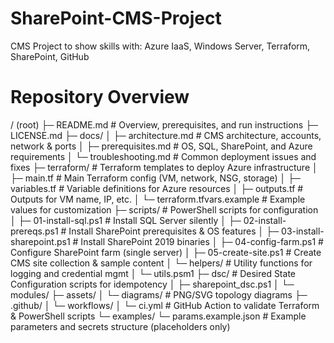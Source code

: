 # SharePoint-CMS-Project
CMS Project to show skills with: Azure IaaS, Windows Server, Terraform, SharePoint, GitHub

# Repository Overview
/ (root)
├─ README.md                    # Overview, prerequisites, and run instructions
├─ LICENSE.md
├─ docs/
│ ├─ architecture.md            # CMS architecture, accounts, network & ports
│ ├─ prerequisites.md           # OS, SQL, SharePoint, and Azure requirements
│ └─ troubleshooting.md         # Common deployment issues and fixes
├─ terraform/                   # Terraform templates to deploy Azure infrastructure
│ ├─ main.tf                    # Main Terraform config (VM, network, NSG, storage)
│ ├─ variables.tf               # Variable definitions for Azure resources
│ ├─ outputs.tf                 # Outputs for VM name, IP, etc.
│ └─ terraform.tfvars.example   # Example values for customization
├─ scripts/                     # PowerShell scripts for configuration
│ ├─ 01-install-sql.ps1         # Install SQL Server silently
│ ├─ 02-install-prereqs.ps1     # Install SharePoint prerequisites & OS features
│ ├─ 03-install-sharepoint.ps1  # Install SharePoint 2019 binaries
│ ├─ 04-config-farm.ps1         # Configure SharePoint farm (single server)
│ ├─ 05-create-site.ps1         # Create CMS site collection & sample content
│ └─ helpers/                   # Utility functions for logging and credential mgmt
│ └─ utils.psm1
├─ dsc/                         # Desired State Configuration scripts for idempotency
│ ├─ sharepoint_dsc.ps1
│ └─ modules/
├─ assets/
│ └─ diagrams/                  # PNG/SVG topology diagrams
├─ .github/
│ └─ workflows/
│ └─ ci.yml                     # GitHub Action to validate Terraform & PowerShell scripts
└─ examples/
└─ params.example.json          # Example parameters and secrets structure (placeholders only)
